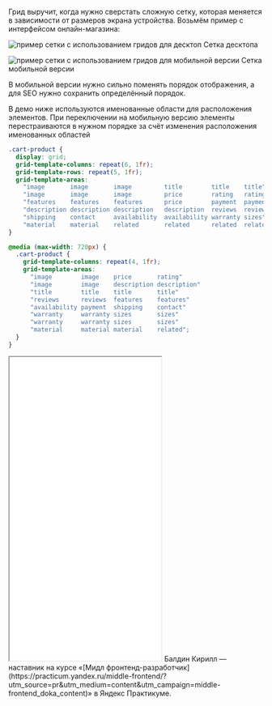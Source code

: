 Грид выручит, когда нужно сверстать сложную сетку, которая  меняется в зависимости от размеров экрана устройства. Возьмём пример с интерфейсом онлайн-магазина:

![пример сетки с использованием гридов для десктоп](images/practice-desktop.png)
Сетка десктопа

![пример сетки с использованием гридов для мобильной версии](images/practice-mobile.png)
Сетка мобильной версии

В мобильной версии нужно сильно поменять порядок отображения, а для SEO нужно сохранить определённый порядок.

В демо ниже используются именованные области для расположения элементов. При переключении на мобильную версию элементы перестраиваются в нужном порядке за счёт изменения расположения именованных областей

```css
.cart-product {
  display: grid;
  grid-template-columns: repeat(6, 1fr);
  grid-template-rows: repeat(5, 1fr);
  grid-template-areas:
    "image       image       image         title        title    title"
    "image       image       image         price        rating   rating"
    "features    features    features      price        payment  payment"
    "description description description   description  reviews  reviews  "
    "shipping    contact     availability  availability warranty sizes"
    "material    material    related       related      related  related";
}

@media (max-width: 720px) {
  .cart-product {
    grid-template-columns: repeat(4, 1fr);
    grid-template-areas:
      "image        image    price       rating"
      "image        image    description description"
      "title        title    title       title"
      "reviews      reviews  features    features"
      "availability payment  shipping    contact"
      "warranty     warranty sizes       sizes"
      "warranty     warranty sizes       sizes"
      "material     material material    related";
  }
}
```

<iframe title="Гибкая сетка на гридах" src="../demos/mobile-example/" height="600"></iframe>

<!-- yaspeller ignore:start -->Балдин Кирилл<!-- yaspeller ignore:end --> — наставник на курсе «[Мидл фронтенд-разработчик](https://practicum.yandex.ru/middle-frontend/?utm_source=pr&utm_medium=content&utm_campaign=middle-frontend_doka_content)» в Яндекс Практикуме.
